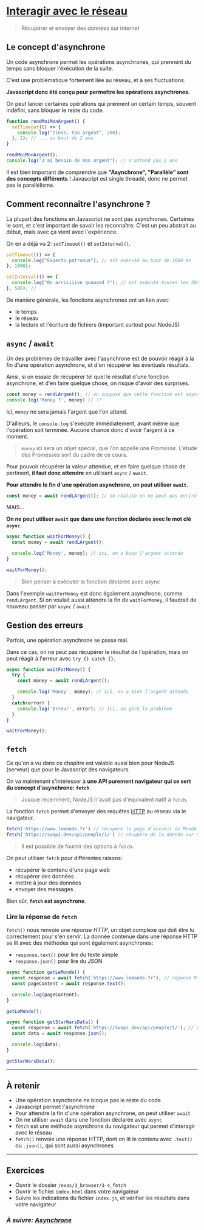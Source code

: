 # [Interagir avec le réseau](https://developer.mozilla.org/fr/docs/Web/API/Fetch_API)

> Récupérer et envoyer des données sur internet

## Le concept d'asynchrone

Un code asynchrone permet les opérations asynchrones, qui prennent du temps sans
bloquer l'éxécution de la suite.

C'est une problématique fortement liée au réseau, et à ses fluctuations.

**Javascript donc été conçu pour permettre les opérations asynchrones.**

On peut lancer certaines opérations qui prennent un certain temps, souvent
indéfini, sans bloquer le reste du code.

```js
function rendMoiMonArgent() {
  setTimeout(() => {
    console.log("Tiens, ton argent", 200);
  }, 2); // ... au bout de 2 ans
}

rendMoiMonArgent();
console.log("J'ai besoin de mon argent"); // n'attend pas 2 ans
```

Il est bien important de comprendre que **"Asynchrone", "Parallèle" sont des
concepts différents** ! Javascript est single threadé, donc ne permet pas le
parallélisme.

## Comment reconnaître l'asynchrone ?

La plupart des fonctions en Javascript ne sont pas asynchrones. Certaines le sont, et c'est important de savoir les reconnaître. C'est un peu abstrait au début, mais avec ça vient avec l'expérience.

On en a déjà vu 2: `setTimeout()` et `setInterval()`.

```js
setTimeout(() => {
  console.log("Expecto patronum"); // est exécuté au bout de 1000 ms
}, 1000);

setInterval(() => {
  console.log("On arriiiiive quaaand ?"); // est exécuté toutes les 500 ms
}, 500); //
```

De manière générale, les fonctions asynchrones ont un lien avec:
- le temps
- le réseau
- la lecture et l'écriture de fichiers (important surtout pour NodeJS)

## `async` / `await`

Un des problèmes de travailler avec l'asynchrone est de pouvoir réagir à la fin d'une opération asynchrone, et d'en récupérer les éventuels résultats.

Ainsi, si on essaie de récupérer tel quel le résultat d'une fonction asynchrone, et d'en faire quelque chose, on risque d'avoir des surprises.

```js
const money = rendLArgent(); // on suppose que cette fonction est asynchrone
console.log('Money ?', money) // ??
```

Ici, `money` ne sera jamais l'argent que l'on attend.

D'ailleurs, le `console.log` s'exécute immédiatement, avant même que l'opération soit terminée. Aucune chance donc d'avoir l'argent à ce moment.

> `money` ici sera un objet spécial, que l'on appelle une *Promesse*. L'étude des Promesses sort du cadre de ce cours.


Pour pouvoir récupérer la valeur attendue, et en faire quelque chose de pertinent, **il faut donc attendre** en utilisant `async` / `await`.

**Pour attendre le fin d'une opération asynchrone, on peut utiliser `await`**.

```js
const money = await rendLArgent(); // en réalité on ne peut pas écrire directement await ici
```

MAIS...

**On ne peut utiliser `await` que dans une fonction déclarée avec le mot clé `async`**.

```js
async function waitForMoney() {
  const money = await rendLArgent();

  console.log('Money', money); // ici, on a bien l'argent attendu
}

waitForMoney();
```

> Bien penser à exécuter la fonction déclarée avec async

Dans l'exemple `waitForMoney` est donc également asynchrone, comme `rendLArgent`. Si on voulait aussi attendre la fin de `waitForMoney`, il faudrait de nouveau passer par `async` / `await`.

## Gestion des erreurs

Parfois, une opération asynchrone se passe mal.

Dans ce cas, on ne peut pas récupérer le résultat de l'opération, mais on peut réagir à l'erreur avec `try {} catch {}`.

```js
async function waitForMoney() {
  try {
    const money = await rendLArgent();

    console.log('Money', money); // ici, on a bien l'argent attendu
  }
  catch(error) {
    console.log('Erreur', error); // ici, on gère le problème
  }
}

waitForMoney();
```

## `fetch`

Ce qu'on a vu dans ce chapitre est valable aussi bien pour NodeJS (serveur) que pour le Javascript des navigateurs.

On va maintenant s'intéresser à **une API purement navigateur qui se sert du concept d'asynchrone: `fetch`**.

> Jusque récemment, NodeJS n'avait pas d'équivalent natif à `fetch`.

La fonction `fetch` permet d'envoyer des requêtes [HTTP](https://developer.mozilla.org/fr/docs/Web/HTTP) au réseau via le navigateur.

```js
fetch('https://www.lemonde.fr') // récupère la page d'accueil du Monde.fr
fetch('https://swapi.dev/api/people/1/') // récupère de la donnée sur Star Wars API
```

> Il est possible de fournir des options à `fetch`.

On peut utiliser `fetch` pour différentes raisons:
- récupérer le contenu d'une page web
- récupérer des données
- mettre à jour des données
- envoyer des messages

Bien sûr, **`fetch` est asynchrone**.

### Lire la réponse de `fetch`

`fetch()` nous renvoie une *réponse HTTP*, un objet complexe qui doit être lu correctement pour s'en servir. La donnée contenue dans une réponse HTTP se lit avec des méthodes qui sont également asynchrones:

- `response.text()` pour lire du texte simple
- `response.json()` pour lire du JSON

```js
async function getLeMonde() {
  const response = await fetch('https://www.lemonde.fr'); // réponse HTTP
  const pageContent = await response.text();

  console.log(pageContent);
}

getLeMonde();

async function getStarWarsData() {
  const response = await fetch('https://swapi.dev/api/people/1/'); // réponse HTTP
  const data = await response.json();

  console.log(data);
}

getStarWarsData();
```

---

## À retenir

- Une opération asynchrone ne bloque pas le reste du code
- Javascript permet l'asynchrone
- Pour attendre la fin d'une opération asynchrone, on peut utiliser `await`
- On ne utiliser `await` dans une fonction déclarée avec `async`
- `fetch` est une méthode asynchrone du navigateur qui permet d'interagir avec le réseau
- `fetch()` renvoie une réponse HTTP, dont on lit le contenu avec `.text()` ou `.json()`, qui sont aussi asynchrones

---

## Exercices

- Ouvrir le dossier `/exos/3_browser/3-4_fetch`
- Ouvrir le fichier `index.html` dans votre navigateur
- Suivre les indications du fichier `index.js`, et vérifier les résultats dans
  votre navigateur

### _À suivre: [Asynchrone](./3-5_modules.md)_
